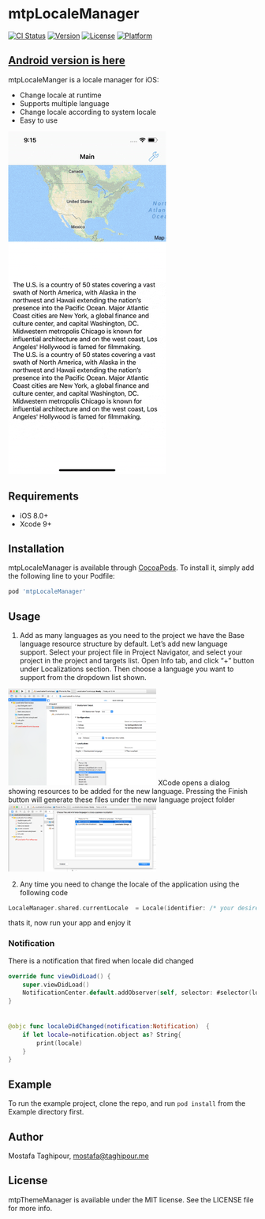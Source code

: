 # mtpLocaleManager

[![CI Status](http://img.shields.io/travis/mostafa.taghipour@ymail.com/mtpLocaleManager.svg?style=flat)](https://travis-ci.org/mostafa.taghipour@ymail.com/mtpLocaleManager)
[![Version](https://img.shields.io/cocoapods/v/mtpLocaleManager.svg?style=flat)](http://cocoapods.org/pods/mtpLocaleManager)
[![License](https://img.shields.io/cocoapods/l/mtpLocaleManager.svg?style=flat)](http://cocoapods.org/pods/mtpLocaleManager)
[![Platform](https://img.shields.io/cocoapods/p/mtpLocaleManager.svg?style=flat)](http://cocoapods.org/pods/mtpLocaleManager)

## [Android version is here](https://github.com/MostafaTaghipour/LocaleManager)

mtpLocaleManger is a locale manager for iOS:

- Change locale at runtime
- Supports multiple language
- Change locale according to system locale
- Easy to use


![multi-language app](/screenshots/1.gif)


## Requirements
- iOS 8.0+
- Xcode 9+



## Installation

mtpLocaleManager is available through [CocoaPods](http://cocoapods.org). To install
it, simply add the following line to your Podfile:

```ruby
pod 'mtpLocaleManager'
```


## Usage

1. Add as many languages as you need to the project
we have the Base language resource structure by default. Let’s add new language support.
Select your project file in Project Navigator, and select your project in the project and targets list. Open Info tab, and click “+” button under Localizations section. Then choose a language you want to support from the dropdown list shown.
<img src="https://raw.githubusercontent.com/MostafaTaghipour/mtpLocaleManager/master/screenshots/2.png" width="300" title="add new language">
XCode opens a dialog showing resources to be added for the new language. Pressing the Finish button will generate these files under the new language project folder
<img src="https://raw.githubusercontent.com/MostafaTaghipour/mtpLocaleManager/master/screenshots/3.png" width="300" title="localize app">

2. Any time you need to change the locale of the application using the following code
```swift
LocaleManager.shared.currentLocale  = Locale(identifier: /* your desired language*/ "fa") 
```

thats it, now run your app and enjoy it


### Notification
There is a notification that fired when locale did changed
```swift
override func viewDidLoad() {
    super.viewDidLoad()
    NotificationCenter.default.addObserver(self, selector: #selector(localeDidChanged(notification:)), name: NSNotification.Name.LocaleDidChange, object: nil)
}


@objc func localeDidChanged(notification:Notification)  {
    if let locale=notification.object as? String{
        print(locale)
    }
}

```


## Example

To run the example project, clone the repo, and run `pod install` from the Example directory first.


## Author

Mostafa Taghipour, mostafa@taghipour.me

## License

mtpThemeManager is available under the MIT license. See the LICENSE file for more info.
